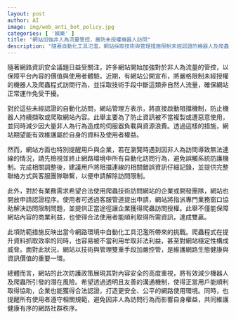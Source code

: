 ```yaml
---
layout: post
author: AI
image: img/web_anti_bot_policy.jpg
categories: [ '娛樂' ]
title: "網站加強非人為流量管控，嚴防未授權機器人訪問"
description: "隨著自動化工具氾濫，網站採取技術與管理措施限制未經認證的機器人及爬蟲訪問，保護平台內容與使用者權益，並提供合法認證申請管道，推動更安全、公平的網路環境。"
---
```

隨著網路資訊安全議題日益受關注，許多網站開始加強對於非人為流量的管控，以保障平台內容的價值與使用者體驗。近期，有網站公開宣布，將嚴格限制未經授權的機器人及爬蟲程式訪問行為，並採取技術手段中斷這類非自然人流量，確保網站正常運作免受干擾。

對於這些未經認證的自動化訪問，網站管理方表示，將直接啟動阻擋機制，防止機器人持續擷取或爬取網站內容。此舉主要為了防止資訊被不當複製或遭惡意使用，並同時減少因大量非人為行為造成的伺服器負載與資源浪費。透過這樣的措施，網站期望能有效維護屬於自身的資料及使用者權益。

然而，網站方面也特別提醒用戶與企業，若在瀏覽時遇到因非人為訪問導致無法連線的情況，請先檢視並終止網路環境中所有自動化訪問行為，避免誤觸系統防護機制。完成相關調整後，建議用戶將阻擋連線的相關錯誤資訊仔細記錄，並提供完整聯絡方式與客服團隊聯繫，以便申請解除訪問限制。

此外，對於有業務需求希望合法使用爬蟲技術訪問網站的企業或開發團隊，網站也開放申請認證程序。使用者可透過客服管道提出申請，網站將指派專門業務窗口協助解決訪問限制問題，並提供正當途徑讓企業獲得爬蟲訪問授權。此舉不僅能保障網站內容的商業利益，也使得合法使用者能順利取得所需資訊，達成雙贏。

此項防範措施反映出當今網路環境中自動化工具氾濫所帶來的挑戰。爬蟲程式在提升資料抓取效率的同時，也容易被不當利用牟取非法利益，甚至對網站穩定性構成威脅。面對此狀況，網站以技術與管理雙重手段加嚴控管，是維護網路生態健康與資訊價值的重要一環。

總體而言，網站的此次防護政策展現其對內容安全的高度重視，將有效減少機器人及爬蟲所引發的潛在風險。希望透過透明且友善的溝通機制，使得正當用戶能順利取得協助，企業也能獲得合法認證，打造更安全、公平的網路使用環境。同時，也提醒所有使用者遵守相關規範，避免因非人為訪問行為而影響自身權益，共同維護健康有序的網路社群秩序。